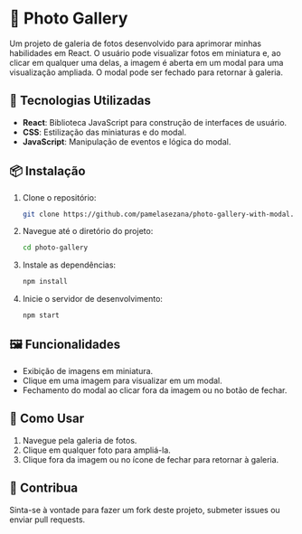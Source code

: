 # 📸 Photo Gallery

Um projeto de galeria de fotos desenvolvido para aprimorar minhas habilidades em React. O usuário pode visualizar fotos em miniatura e, ao clicar em qualquer uma delas, a imagem é aberta em um modal para uma visualização ampliada. O modal pode ser fechado para retornar à galeria.

## 🚀 Tecnologias Utilizadas

- **React**: Biblioteca JavaScript para construção de interfaces de usuário.
- **CSS**: Estilização das miniaturas e do modal.
- **JavaScript**: Manipulação de eventos e lógica do modal.

## 📦 Instalação

1. Clone o repositório:
    ```bash
    git clone https://github.com/pamelasezana/photo-gallery-with-modal.git
    ```
2. Navegue até o diretório do projeto:
    ```bash
    cd photo-gallery
    ```
3. Instale as dependências:
    ```bash
    npm install
    ```
4. Inicie o servidor de desenvolvimento:
    ```bash
    npm start
    ```

## 🖼️ Funcionalidades

- Exibição de imagens em miniatura.
- Clique em uma imagem para visualizar em um modal.
- Fechamento do modal ao clicar fora da imagem ou no botão de fechar.

## 📝 Como Usar

1. Navegue pela galeria de fotos.
2. Clique em qualquer foto para ampliá-la.
3. Clique fora da imagem ou no ícone de fechar para retornar à galeria.


## 🤝 Contribua

Sinta-se à vontade para fazer um fork deste projeto, submeter issues ou enviar pull requests. 